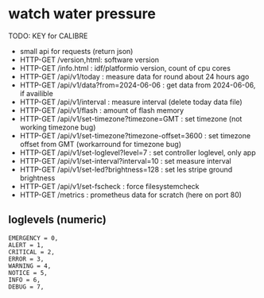 # watch water pressure

TODO:
  KEY for CALIBRE

  - small api for requests (return json)
  - HTTP-GET /version,html: software version
  - HTTP-GET /info.html : idf/platformio version, count of cpu cores
  - HTTP-GET /api/v1/today : measure data for round about 24 hours ago
  - HTTP-GET /api/v1/data?from=2024-06-06 : get data from 2024-06-06, if availible
  - HTTP-GET /api/v1/interval : measure interval (delete today data file)
  - HTTP-GET /api/v1/flash : amount of flash memory
  - HTTP-GET /api/v1/set-timezone?timezone=GMT : set timezone (not working timezone bug)
  - HTTP-GET /api/v1/set-timezone?timezone-offset=3600 : set timezone offset from GMT (workarround for timezone bug)
  - HTTP-GET /api/v1/set-loglevel?level=7 : set controller loglevel, only app
  - HTTP-GET /api/v1/set-interval?interval=10 : set measure interval
  - HTTP-GET /api/v1/set-led?brightness=128 : set les stripe ground brightness
  - HTTP-GET /api/v1/set-fscheck : force filesystemcheck
  - HTTP-GET /metrics : prometheus data for scratch (here on port 80)

  
## loglevels (numeric)
    EMERGENCY = 0,
    ALERT = 1,
    CRITICAL = 2,
    ERROR = 3,
    WARNING = 4,
    NOTICE = 5,
    INFO = 6,
    DEBUG = 7,








  
